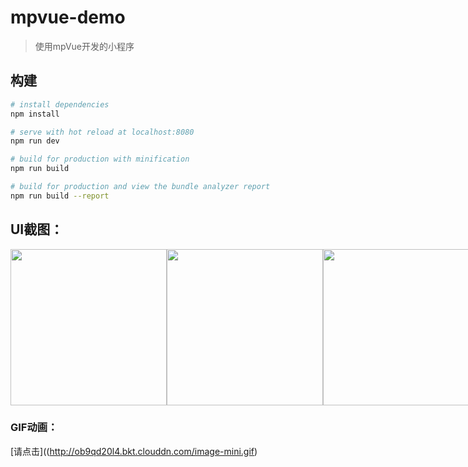 # mpvue-demo

> 使用mpVue开发的小程序


## 构建

``` bash
# install dependencies
npm install

# serve with hot reload at localhost:8080
npm run dev

# build for production with minification
npm run build

# build for production and view the bundle analyzer report
npm run build --report
```


## UI截图：

<div style="display:flex; justify-content: space-between;">
<img width=250  src="http://ob9qd20l4.bkt.clouddn.com/image-mini01.png" />
<img width=250   src="http://ob9qd20l4.bkt.clouddn.com/image-mini03.png" />
<img width=250   src="http://ob9qd20l4.bkt.clouddn.com/image-mini02.png" />
</div>

### GIF动画：

[请点击]((http://ob9qd20l4.bkt.clouddn.com/image-mini.gif)

